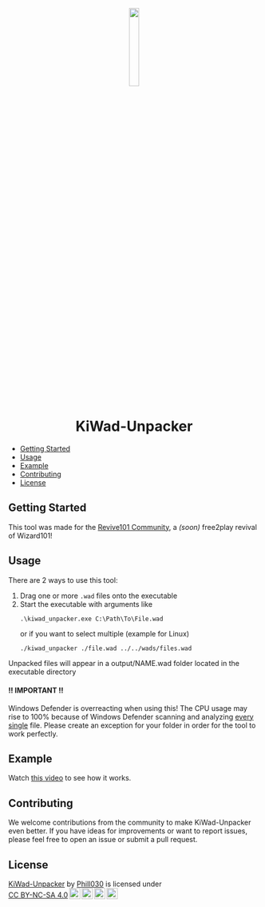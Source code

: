 <p align="center">
  <img width="20%" src="https://github.com/Phill030/KiWad-Unpacker/assets/50775241/31904a6e-0026-4eb0-bcb5-0d65bf8f85a7"/>
</p>
<h1 align="center">KiWad-Unpacker</h1>

- [Getting Started](#getting-started)
- [Usage](#usage)
- [Example](#example)
- [Contributing](#contributing)
- [License](#license)

## Getting Started
This tool was made for the [Revive101 Community](https://discord.gg/sMFgyNRDDM), a *(soon)* free2play revival of Wizard101!

## Usage
There are 2 ways to use this tool:
1. Drag one or more `.wad` files onto the executable
2. Start the executable with arguments like
   ```shell
   .\kiwad_unpacker.exe C:\Path\To\File.wad
   ```
   or if you want to select multiple (example for Linux)
   ```sh
   ./kiwad_unpacker ./file.wad ../../wads/files.wad
   ```
Unpacked files will appear in a output/NAME.wad folder located in the executable directory
<br>

<h4>‼ IMPORTANT ‼</h4> Windows Defender is overreacting when using this! The CPU usage may rise to 100% because of Windows Defender scanning and analyzing <u>every single</u> file. Please create an exception for your folder in order for the tool to work perfectly.

## Example
Watch [this video](https://youtu.be/gTVdtxpe6hs) to see how it works.

## Contributing
We welcome contributions from the community to make KiWad-Unpacker even better. If you have ideas for improvements or want to report issues, please feel free to open an issue or submit a pull request.

## License
<p xmlns:cc="http://creativecommons.org/ns#" xmlns:dct="http://purl.org/dc/terms/"><a property="dct:title" rel="cc:attributionURL" href="https://github.com/Phill030/KiWad-Unpacker">KiWad-Unpacker</a> by <a rel="cc:attributionURL dct:creator" property="cc:attributionName" href="https://github.com/Phill030/">Phill030</a> is licensed under <a href="http://creativecommons.org/licenses/by-nc-sa/4.0/?ref=chooser-v1" target="_blank" rel="license noopener noreferrer" style="display:inline-block;">CC BY-NC-SA 4.0<img style="height:22px!important;margin-left:3px;vertical-align:text-bottom;" src="https://mirrors.creativecommons.org/presskit/icons/cc.svg?ref=chooser-v1"><img style="height:22px!important;margin-left:3px;vertical-align:text-bottom;" src="https://mirrors.creativecommons.org/presskit/icons/by.svg?ref=chooser-v1"><img style="height:22px!important;margin-left:3px;vertical-align:text-bottom;" src="https://mirrors.creativecommons.org/presskit/icons/nc.svg?ref=chooser-v1"><img style="height:22px!important;margin-left:3px;vertical-align:text-bottom;" src="https://mirrors.creativecommons.org/presskit/icons/sa.svg?ref=chooser-v1"></a></p>
